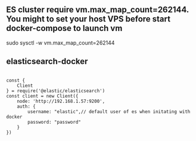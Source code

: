 ## ES cluster require vm.max_map_count=262144. You might to set your host VPS before start docker-compose to launch vm

sudo sysctl -w vm.max_map_count=262144

## elasticsearch-docker

```

const {
    Client
} = require('@elastic/elasticsearch')
const client = new Client({
    node: 'http://192.168.1.57:9200',
    auth: {
        username: "elastic",// default user of es when initating with docker
        password: "password"
    }
})
```

